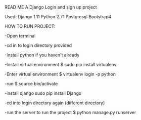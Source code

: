 READ ME
A Django Login and sign up project

Used:
Django 1.11
Python 2.71 
Postgresql
Bootstrap4

HOW TO RUN PROJECT:

-Open terminal

-cd in to login directory provided

-Install python if you haven't already

-Install virtual environment
$ sudo pip install virtualenv

-Enter virtual environment
$ virtualenv login -p python


-run $ source bin/activate

-install django
sudo pip install Django

-cd into login directory again (different directory)

-run the server to run the project
$ python manage.py runserver
